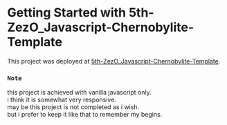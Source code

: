 # Getting Started with 5th-ZezO_Javascript-Chernobylite-Template

This project was deployed at [5th-ZezO_Javascript-Chernobylite-Template]( https://asdmnf.github.io/5th-ZezO_Javascript-Chernobylite-Template).

### `Note`

this project is achieved with vanilla javascript only.\
i think it is somewhat very responsive.\
may be this project is not completed as i wish.\
but i prefer to keep it like that to remember my begins.